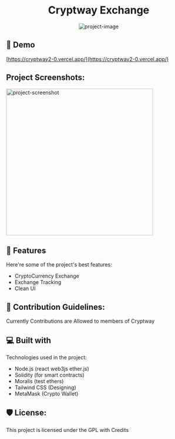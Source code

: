 <h1 align="center" id="title">Cryptway Exchange</h1>

<p align="center"><img src="https://socialify.git.ci/cryptway/cryptway-exchange/image?description=1&amp;font=Raleway&amp;issues=1&amp;language=1&amp;pattern=Charlie%20Brown&amp;pulls=1&amp;stargazers=1&amp;theme=Light" alt="project-image"></p>

<h2>🚀 Demo</h2>

[https://cryptway2-0.vercel.app/](https://cryptway2-0.vercel.app/)

<h2>Project Screenshots:</h2>

<img src="https://cdn.jsdelivr.net/gh/cryptway/cryptway.github.io@main/SS/02.png" alt="project-screenshot" width="400" height="400/">

  
  
<h2>🧐 Features</h2>

Here're some of the project's best features:

*   CryptoCurrency Exchange
*   Exchange Tracking
*   Clean UI
 

<h2>🍰 Contribution Guidelines:</h2>

Currently Contributions are Allowed to members of Cryptway

  
  
<h2>💻 Built with</h2>

Technologies used in the project:

*   Node.js (react web3js ether.js)
*   Solidity (for smart contracts)
*   Moralis (test ethers)
*   Tailwind CSS (Designing)
*   MetaMask (Crypto Wallet)

<h2>🛡️ License:</h2>

This project is licensed under the GPL with Credits
 

